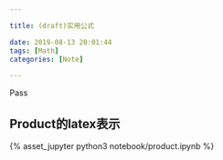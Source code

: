 ```yaml
---

title: (draft)实用公式

date: 2019-08-13 20:01:44
tags: [Math]
categories: [Note]

---
```


Pass

<!-- more -->


## Product的latex表示

{% asset_jupyter python3 notebook/product.ipynb %}
